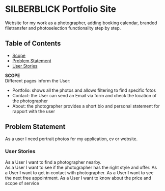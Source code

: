 # SILBERBLICK Portfolio Site
Website for my work as a photographer, adding booking calendar, branded filetransfer and photoselection functionality step by step.

## Table of Contents
- [Scope](#scope)
- [Problem Statement](#problem-statement)
- [User Stories](#user-stories)

  
**SCOPE**  
Different pages inform the User:
- Portfolio: shows all the photos and allows filtering to find specific fotos
- Contact: the User can send an Email via form and check the location of the photographer
- About: the photographer provides a short bio and personal statement for rapport with the user
    
## Problem Statement
As a user I need portrait photos for my application, cv or website.  

### User Stories
As a User I want to find a photographer nearby.  
As a User I want to see if the photographer has the right style and offer.
As a User I want to get in contact with photographer.
As a User I want to see the next free appointment.
As a User I want to know about the price and scope of service  

